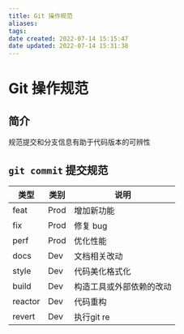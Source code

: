 ```yaml
---
title: Git 操作规范
aliases: 
tags: 
date created: 2022-07-14 15:15:47
date updated: 2022-07-14 15:31:38
---
```


# Git 操作规范

## 简介

规范提交和分支信息有助于代码版本的可辨性

## `git commit` 提交规范

| 类型    | 类别 | 说明                     |
| ------- | ---- | ------------------------ |
| feat    | Prod | 增加新功能               |
| fix     | Prod | 修复 bug                 |
| perf    | Prod | 优化性能                 |
| docs    | Dev  | 文档相关改动             |
| style   | Dev  | 代码美化格式化           |
| build   | Dev  | 构造工具或外部依赖的改动 |
| reactor | Dev  | 代码重构                 |
| revert  | Dev  | 执行git re                         |
